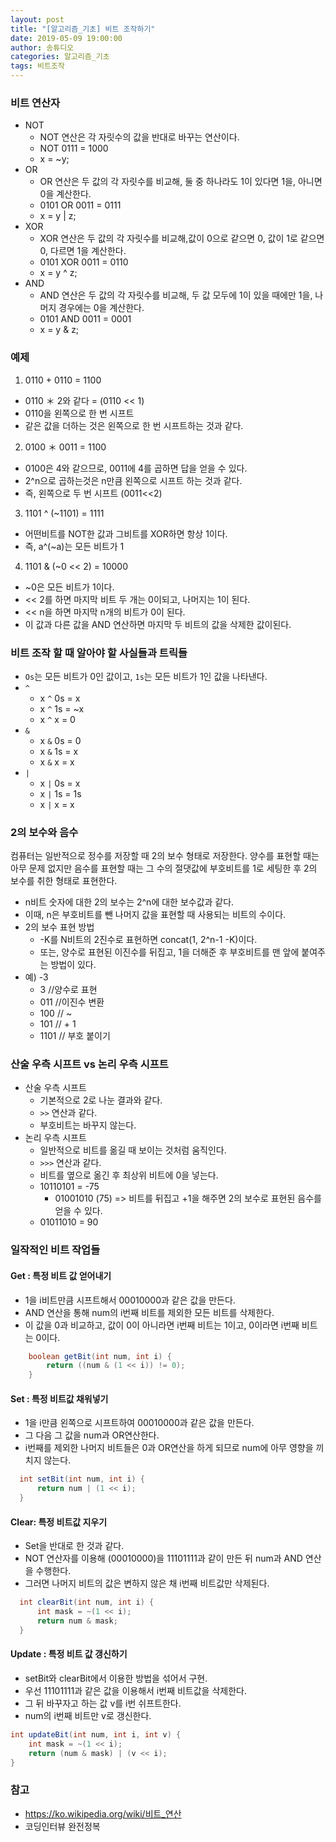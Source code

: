 ```yaml
---
layout: post
title: "[알고리즘_기초] 비트 조작하기"
date: 2019-05-09 19:00:00
author: 송튜디오
categories: 알고리즘_기초
tags: 비트조작
---
```


### 비트 연산자

- NOT
  - NOT 연산은 각 자릿수의 값을 반대로 바꾸는 연산이다.
  - NOT 0111 = 1000
  - x = ~y;
- OR
  - OR 연산은 두 값의 각 자릿수를 비교해, 둘 중 하나라도 1이 있다면 1을, 아니면 0을 계산한다.   
  - 0101 OR 0011 = 0111
  - x = y | z;
- XOR
  - XOR 연산은 두 값의 각 자릿수를 비교해,값이 0으로 같으면 0, 값이 1로 같으면 0, 다르면 1을 계산한다.
  - 0101 XOR 0011 = 0110
  - x = y ^ z;
- AND
  - AND 연산은 두 값의 각 자릿수를 비교해, 두 값 모두에 1이 있을 때에만 1을, 나머지 경우에는 0을 계산한다.
  - 0101 AND 0011 = 0001
  - x = y & z;


### 예제
1. 0110 + 0110 = 1100
- 0110 ＊ 2와 같다 = (0110 << 1)
- 0110을 왼쪽으로 한 번 시프트
- 같은 값을 더하는 것은 왼쪽으로 한 번 시프트하는 것과 같다.
2. 0100 ＊ 0011 = 1100
- 0100은 4와 같으므로, 0011에 4를 곱하면 답을 얻을 수 있다. 
- 2^n으로 곱하는것은 n만큼 왼쪽으로 시프트 하는 것과 같다.
- 즉, 왼쪽으로 두 번 시프트 (0011<<2) 
3. 1101 ^ (~1101) = 1111
- 어떤비트를 NOT한 값과 그비트를 XOR하면 항상 1이다.
- 즉, a^(~a)는 모든 비트가 1
4. 1101 & (~0 << 2) = 10000
-  ~0은 모든 비트가 1이다.
-  << 2를 하면 마지막 비트 두 개는 0이되고, 나머지는 1이 된다.
-  << n을 하면 마지막 n개의 비트가 0이 된다.
-  이 값과 다른 값을 AND 연산하면 마지막 두 비트의 값을 삭제한 값이된다.

### 비트 조작 할 때 알아야 할 사실들과 트릭들

- `Os`는 모든 비트가 0인 값이고, `1s`는 모든 비트가 1인 값을 나타낸다.
- `^`
  - x `^` 0s = x
  - x `^` 1s = ~x
  - x `^` x = 0
- `&`
  - x `&` 0s = 0
  - x `&` 1s = x
  - x `&` x = x
- `|`
  - x `|` 0s = x
  - x `|` 1s = 1s
  - x `|` x = x

### 2의 보수와 음수

컴퓨터는 일반적으로 정수를 저장할 때 2의 보수 형태로 저장한다. 양수를 표현할 때는 아무 문제 없지만 음수를 표현할 때는 그 수의 절댓값에 부호비트를 1로 세팅한 후 2의 보수를 취한 형태로 표현한다.

- n비트 숫자에 대한 2의 보수는 2^n에 대한 보수값과 같다.
- 이때, n은 부호비트를 뺀 나머지 값을 표현할 때 사용되는 비트의 수이다.
- 2의 보수 표현 방법
  - -K를 N비트의 2진수로 표현하면 concat(1, 2^n-1 -K)이다.
  - 또는, 양수로 표현된 이진수를 뒤집고, 1을 더해준 후 부호비트를 맨 앞에 붙여주는 방법이 있다.
- 예) -3 
  - 3 //양수로 표현
  - 011 //이진수 변환
  - 100 // ~
  - 101 // + 1
  - 1101 // 부호 붙이기 


### 산술 우측 시프트 vs 논리 우측 시프트

- 산술 우측 시프트
  - 기본적으로 2로 나눈 결과와 같다.
  - `>>` 연산과 같다.
  - 부호비트는 바꾸지 않는다.
- 논리 우측 시프트
  - 일반적으로 비트를 옮길 때 보이는 것처럼 움직인다.
  - `>>>` 연산과 같다.
  - 비트를 옆으로 옮긴 후 최상위 비트에 0을 넣는다.
  - 10110101 = -75 
    - 01001010 (75) => 비트를 뒤집고 +1을 해주면 2의 보수로 표현된 음수를 얻을 수 있다.
  - 01011010 = 90
   
### 일작적인 비트 작업들   
   
#### Get : 특정 비트 값 얻어내기  
- 1을 i비트만큼 시프트해서 00010000과 같은 값을 만든다.
- AND 연산을 통해 num의 i번째 비트를 제외한 모든 비트를 삭제한다.
- 이 값을 0과 비교하고, 값이 0이 아니라면 i번째 비트는 1이고, 0이라면 i번째 비트는 0이다.
```java
	boolean getBit(int num, int i) {
		return ((num & (1 << i)) != 0);
	}
```
   
#### Set : 특정 비트값 채워넣기  
- 1을 i만큼 왼쪽으로 시프트하여 00010000과 같은 값을 만든다.
- 그 다음 그 값을 num과 OR연산한다.
- i번째를 제외한 나머지 비트들은 0과 OR연산을 하게 되므로 num에 아무 영향을 끼치지 않는다.
```java
  int setBit(int num, int i) {
	  return num | (1 << i);
  }
```
   
#### Clear: 특정 비트값 지우기
- Set을 반대로 한 것과 같다.
- NOT 연산자를 이용해 (00010000)을 11101111과 같이 만든 뒤 num과 AND 연산을 수행한다.
- 그러면 나머지 비트의 값은 변하지 않은 채 i번째 비트값만 삭제된다.  
```java
  int clearBit(int num, int i) {
	  int mask = ~(1 << i);
	  return num & mask;
  }
```
   
#### Update : 특정 비트 값 갱신하기  
- setBit와 clearBit에서 이용한 방법을 섞어서 구현.  
- 우선 11101111과 같은 값을 이용해서 i번째 비트값을 삭제한다.
- 그 뒤 바꾸자고 하는 값 v를 i번 쉬프트한다.
- num의 i번째 비트만 v로 갱신한다.
```java
int updateBit(int num, int i, int v) {
	int mask = ~(1 << i);
	return (num & mask) | (v << i);
}
```

### 참고
- https://ko.wikipedia.org/wiki/비트_연산
- 코딩인터뷰 완전정복